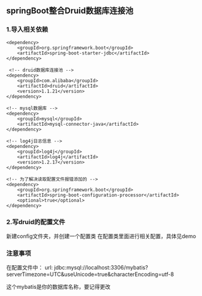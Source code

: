 ## springBoot整合Druid数据库连接池

### 1.导入相关依赖

```
<dependency>
    <groupId>org.springframework.boot</groupId>
    <artifactId>spring-boot-starter-jdbc</artifactId>
</dependency>

 <!-- druid数据库连接池 -->
<dependency>
    <groupId>com.alibaba</groupId>
    <artifactId>druid</artifactId>
    <version>1.1.21</version>
</dependency>

<!-- mysql数据库 -->
<dependency>
    <groupId>mysql</groupId>
    <artifactId>mysql-connector-java</artifactId>
</dependency>

<!-- log4j日志信息 -->
<dependency>
    <groupId>log4j</groupId>
    <artifactId>log4j</artifactId>
    <version>1.2.17</version>
</dependency>

<!-- 为了解决读取配置文件报错添加的 -->
<dependency>
    <groupId>org.springframework.boot</groupId>
    <artifactId>spring-boot-configuration-processor</artifactId>
    <optional>true</optional>
</dependency>

```
### 2.写druid的配置文件
新建config文件夹，并创建一个配置类
在配置类里面进行相关配置，具体见demo

### 注意事项
在配置文件中：
url: jdbc:mysql://localhost:3306/mybatis?serverTimezone=UTC&useUnicode=true&characterEncoding=utf-8

这个mybatis是你的数据库名称，要记得更改